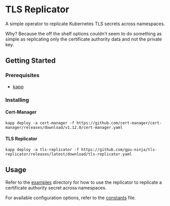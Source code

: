 # TLS Replicator

A simple operator to replicate Kubernetes TLS secrets across namespaces.

Why? Because the off the shelf options couldn't seem to do something as simple as replicating only the certificate authority data and not the private key.

## Getting Started

### Prerequisites

* [kapp](https://carvel.dev/kapp/)

### Installing

#### Cert-Manager

```shell
kapp deploy -a cert-manager -f https://github.com/cert-manager/cert-manager/releases/download/v1.12.0/cert-manager.yaml
```

#### TLS Replicator

```shell
kapp deploy -a tls-replicator -f https://github.com/gpu-ninja/tls-replicator/releases/latest/download/tls-replicator.yaml
```

## Usage

Refer to the [examples](./examples) directory for how to use the replicator to replicate a certificate authority secret across namespaces.

For available configuration options, refer to the [constants](./internal/constants/constants.go) file.